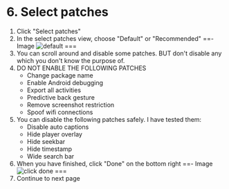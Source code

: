 # 6. Select patches

1. Click "Select patches"
2. In the select patches view, choose "Default" or "Recommended"
==- Image
![default](https://github.com/SodaWithoutSparkles/ReVanced-troubleshooting-guide/blob/main/screenshots/110-select_default.jpg?raw=true)
===
3. You can scroll around and disable some patches. BUT don't disable any which you don't know the purpose of.
4. DO NOT ENABLE THE FOLLOWING PATCHES
    - Change package name
    - Enable Android debugging
    - Export all activities
    - Predictive back gesture
    - Remove screenshot restriction
    - Spoof wifi connections
5. You can disable the following patches safely. I have tested them:
    - Disable auto captions
    - Hide player overlay
    - Hide seekbar
    - Hide timestamp
    - Wide search bar
6. When you have finished, click "Done" on the bottom right
==- Image
![click done](https://github.com/SodaWithoutSparkles/ReVanced-troubleshooting-guide/blob/main/screenshots/120-click_done.jpg?raw=true)
===
7. Continue to next page
